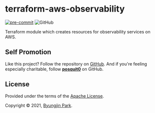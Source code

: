 # terraform-aws-observability

[![pre-commit](https://img.shields.io/badge/pre--commit-enabled-brightgreen?logo=pre-commit&logoColor=white)](https://github.com/pre-commit/pre-commit)
![GitHub](https://img.shields.io/github/license/tedilabs/terraform-aws-observability?color=blue&style=flat-square)

Terraform module which creates resources for observability services on AWS.


## Self Promotion

Like this project? Follow the repository on [GitHub](https://github.com/tedilabs/terraform-aws-observability). And if you're feeling especially charitable, follow **[posquit0](https://github.com/posquit0)** on GitHub.


## License

Provided under the terms of the [Apache License](LICENSE).

Copyright © 2021, [Byungjin Park](https://www.posquit0.com).
